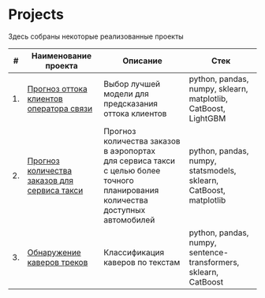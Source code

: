 # Projects

Здесь собраны некоторые реализованные проекты

| #    | Наименование проекта                | Описание                                                     | Стек                                                         |
| ---- | ------------------------------------------------------------ | ------------------------------------------------------------ | ------------------------------------------------------------ |
| 1.   | [Прогноз оттока клиентов оператора связи](https://github.com/EktTitova/Projects/tree/main/Telecom-customer-churn) | Выбор лучшей модели для предсказания оттока клиентов | python, pandas, numpy, sklearn, matplotlib, СatBoost, LightGBM  |
| 2.   | [Прогноз количества заказов для сервиса такси](https://github.com/EktTitova/Projects/tree/main/Taxi-time-forecast) | Прогноз количества заказов в аэропортах <br/>для сервиса такси с целью более точного планирования количества доступных <br/>автомобилей | python, pandas, numpy, statsmodels, sklearn, CatBoost, matplotlib |
| 3.   | [Обнаружение каверов треков](https://github.com/EktTitova/Projects/tree/main/Yandex%20music%20Hakaton) | Классификация каверов по текстам             | python, pandas, numpy, sentence-transformers, sklearn, CatBoost |
